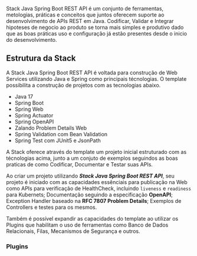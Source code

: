 Stack Java Spring Boot REST API é um conjunto de ferramentas, metologias, práticas e conceitos que juntos oferecem suporte ao desenvolvimento de APIs REST em Java. Codificar, Validar e Integrar hipoteses de negocio ao produto se torna mais simples e produtivo dado que as boas práticas uso e configuração já estão presentes desde o inicio do desenvolvimento.


## Estrutura da Stack

A Stack Java Spring Boot REST API é voltada para construção de Web Services utilizando Java e Spring como principais técnologias. O template possibilita a construção de projetos com as tecnologias abaixo. 

- Java 17
- Spring Boot
- Spring Web
- Spring Actuator
- Spring OpenAPI
- Zalando Problem Details Web
- Spring Validation com Bean Validation
- Spring Test com JUnit5 e JsonPath

A Stack oferece através do template um projeto inicial estruturado com as técnologias acima, junto a um conjuto de exemplos seguindos as boas praticas de  como Codificar, Documentar e Testar suas APIs.

Ao criar um projeto utilizando **_Stack Java Spring Boot REST API_**, seu projeto é iniciado com as capacidades essênciais para publicação na Web como APIs para verificação de HealthCheck, incluindo `liveness` e `readiness` para Kubernets; Documentação seguindo a especificação **OpenAPI**; Exception Handler baseado na **RFC 7807 Problem Details**; Exemplos de Controllers e testes para os mesmos.

Também é possível expandir as capacidades do template ao utilizar os Plugins que habilitam o uso de ferramentas como Banco de Dados Relacionais, Filas, Mecanismos de Segurança e outros.


### Plugins


